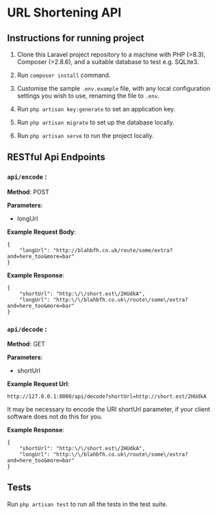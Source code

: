 # URL Shortening API

## Instructions for running project

1. Clone this Laravel project repository to a machine with PHP (>8.3), Composer (>2.8.6), and a suitable database to test e.g. SQLite3.

2. Run `composer install` command.

3. Customise the sample `.env.example` file, with any local configuration settings you wish to use, renaming the file to `.env`.

4. Run `php artisan key:generate` to set an application key.

5. Run `php artisan migrate` to set up the database locally.

6. Run `php artisan serve` to run the project locally.

## RESTful Api Endpoints

### `api/encode` :

**Method**: POST

**Parameters**:

-   longUrl

**Example Request Body**:

```
{
	"longUrl": "http://blahbfh.co.uk/route/some/extra?and=here_too&more=bar"
}
```

**Example Response**:

```
{
	"shortUrl": "http:\/\/short.est\/2HUdkA",
	"longUrl": "http:\/\/blahbfh.co.uk\/route\/some\/extra?and=here_too&more=bar"
}
```

### `api/decode` :

**Method**: GET

**Parameters**:

-   shortUrl

**Example Request Url**:

```
http://127.0.0.1:8000/api/decode?shortUrl=http://short.est/2HUdkA
```

It may be necessary to encode the URI shortUrl parameter, if your client software does not do this for you.

**Example Response**:

```
{
	"shortUrl": "http:\/\/short.est\/2HUdkA",
	"longUrl": "http:\/\/blahbfh.co.uk\/route\/some\/extra?and=here_too&more=bar"
}
```

## Tests

Run `php artisan test` to run all the tests in the test suite.
